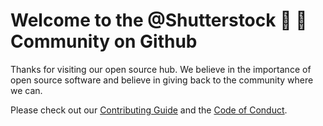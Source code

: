 # Welcome to the @Shutterstock 📸 🌃 Community on Github

Thanks for visiting our open source hub. We believe in the importance of open
source software and believe in giving back to the community where we can.

Please check out our [Contributing Guide](CONTRIBUTING.md) and the [Code of Conduct](CODE_OF_CONDUCT.md).
